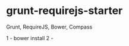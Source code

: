 grunt-requirejs-starter
=======================

Grunt, RequireJS, Bower, Compass


1 - bower install
2 - 
